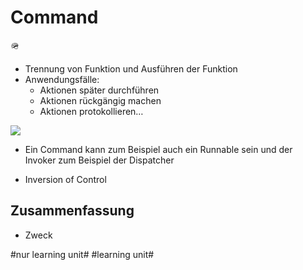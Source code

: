 
# Command
🪖

- Trennung von Funktion und Ausführen der Funktion
- Anwendungsfälle:
	- Aktionen später durchführen
	- Aktionen rückgängig machen
	- Aktionen protokollieren…

![][image-1]

- Ein Command kann zum Beispiel auch ein Runnable sein und der Invoker zum Beispiel der Dispatcher

- Inversion of Control

## Zusammenfassung
- Zweck

[image-1]:	assets/DraggedImage.png

#nur learning unit# #learning unit#